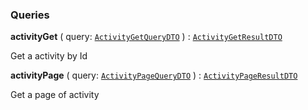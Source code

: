 

### Queries

  
<article>

**activityGet** ( query: [`ActivityGetQueryDTO`](#activity-get) ) : [`ActivityGetResultDTO`](#activity-get) <br/> 

Get a activity by Id

</article>
<article>

**activityPage** ( query: [`ActivityPageQueryDTO`](#activity-page) ) : [`ActivityPageResultDTO`](#activity-page) <br/> 

Get a page of activity

</article>


